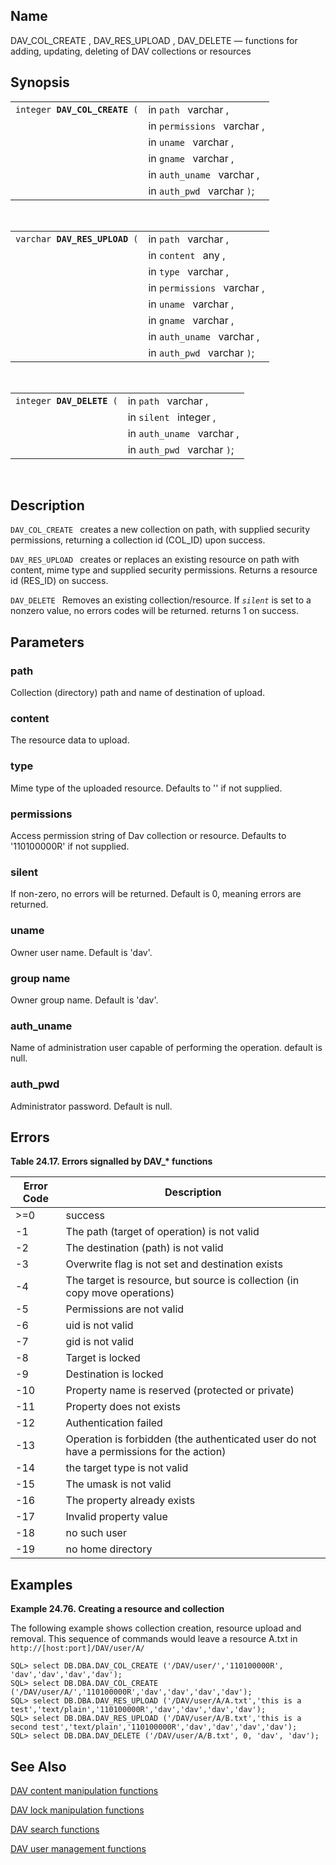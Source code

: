 <div>

<div>

</div>

<div>

## Name

DAV_COL_CREATE , DAV_RES_UPLOAD , DAV_DELETE — functions for adding,
updating, deleting of DAV collections or resources

</div>

<div>

## Synopsis

<div>

|                                    |                             |
|------------------------------------|-----------------------------|
| `integer `**`DAV_COL_CREATE`**` (` | in `path ` varchar ,        |
|                                    | in `permissions ` varchar , |
|                                    | in `uname ` varchar ,       |
|                                    | in `gname ` varchar ,       |
|                                    | in `auth_uname ` varchar ,  |
|                                    | in `auth_pwd ` varchar `)`; |

<div>

 

</div>

</div>

<div>

|                                    |                             |
|------------------------------------|-----------------------------|
| `varchar `**`DAV_RES_UPLOAD`**` (` | in `path ` varchar ,        |
|                                    | in `content ` any ,         |
|                                    | in `type ` varchar ,        |
|                                    | in `permissions ` varchar , |
|                                    | in `uname ` varchar ,       |
|                                    | in `gname ` varchar ,       |
|                                    | in `auth_uname ` varchar ,  |
|                                    | in `auth_pwd ` varchar `)`; |

<div>

 

</div>

</div>

<div>

|                                |                             |
|--------------------------------|-----------------------------|
| `integer `**`DAV_DELETE`**` (` | in `path ` varchar ,        |
|                                | in `silent ` integer ,      |
|                                | in `auth_uname ` varchar ,  |
|                                | in `auth_pwd ` varchar `)`; |

<div>

 

</div>

</div>

</div>

<div>

## Description

`DAV_COL_CREATE ` creates a new collection on path, with supplied
security permissions, returning a collection id (COL_ID) upon success.

`DAV_RES_UPLOAD ` creates or replaces an existing resource on path with
content, mime type and supplied security permissions. Returns a resource
id (RES_ID) on success.

`DAV_DELETE ` Removes an existing collection/resource. If *`silent`* is
set to a nonzero value, no errors codes will be returned. returns 1 on
success.

</div>

<div>

## Parameters

<div>

### path

Collection (directory) path and name of destination of upload.

</div>

<div>

### content

The resource data to upload.

</div>

<div>

### type

Mime type of the uploaded resource. Defaults to '' if not supplied.

</div>

<div>

### permissions

Access permission string of Dav collection or resource. Defaults to
'110100000R' if not supplied.

</div>

<div>

### silent

If non-zero, no errors will be returned. Default is 0, meaning errors
are returned.

</div>

<div>

### uname

Owner user name. Default is 'dav'.

</div>

<div>

### group name

Owner group name. Default is 'dav'.

</div>

<div>

### auth_uname

Name of administration user capable of performing the operation. default
is null.

</div>

<div>

### auth_pwd

Administrator password. Default is null.

</div>

</div>

<div>

## Errors

<div>

**Table 24.17. Errors signalled by DAV\_\* functions**

<div>

| Error Code                           | Description                                                                                                              |
|--------------------------------------|--------------------------------------------------------------------------------------------------------------------------|
| <span class="errorcode">\>=0 </span> | <span class="errortext">success </span>                                                                                  |
| <span class="errorcode">-1 </span>   | <span class="errortext">The path (target of operation) is not valid </span>                                              |
| <span class="errorcode">-2 </span>   | <span class="errortext">The destination (path) is not valid </span>                                                      |
| <span class="errorcode">-3 </span>   | <span class="errortext">Overwrite flag is not set and destination exists </span>                                         |
| <span class="errorcode">-4 </span>   | <span class="errortext">The target is resource, but source is collection (in copy move operations) </span>               |
| <span class="errorcode">-5 </span>   | <span class="errortext">Permissions are not valid </span>                                                                |
| <span class="errorcode">-6 </span>   | <span class="errortext">uid is not valid </span>                                                                         |
| <span class="errorcode">-7 </span>   | <span class="errortext">gid is not valid </span>                                                                         |
| <span class="errorcode">-8 </span>   | <span class="errortext">Target is locked </span>                                                                         |
| <span class="errorcode">-9 </span>   | <span class="errortext">Destination is locked </span>                                                                    |
| <span class="errorcode">-10 </span>  | <span class="errortext">Property name is reserved (protected or private) </span>                                         |
| <span class="errorcode">-11 </span>  | <span class="errortext">Property does not exists </span>                                                                 |
| <span class="errorcode">-12 </span>  | <span class="errortext">Authentication failed </span>                                                                    |
| <span class="errorcode">-13 </span>  | <span class="errortext">Operation is forbidden (the authenticated user do not have a permissions for the action) </span> |
| <span class="errorcode">-14 </span>  | <span class="errortext">the target type is not valid </span>                                                             |
| <span class="errorcode">-15 </span>  | <span class="errortext">The umask is not valid </span>                                                                   |
| <span class="errorcode">-16 </span>  | <span class="errortext">The property already exists </span>                                                              |
| <span class="errorcode">-17 </span>  | <span class="errortext">Invalid property value </span>                                                                   |
| <span class="errorcode">-18 </span>  | <span class="errortext">no such user </span>                                                                             |
| <span class="errorcode">-19 </span>  | <span class="errortext">no home directory </span>                                                                        |

</div>

</div>

  

</div>

<div>

## Examples

<div>

**Example 24.76. Creating a resource and collection**

<div>

The following example shows collection creation, resource upload and
removal. This sequence of commands would leave a resource A.txt in
`http://[host:port]/DAV/user/A/`

``` screen
SQL> select DB.DBA.DAV_COL_CREATE ('/DAV/user/','110100000R', 'dav','dav','dav','dav');
SQL> select DB.DBA.DAV_COL_CREATE ('/DAV/user/A/','110100000R','dav','dav','dav','dav');
SQL> select DB.DBA.DAV_RES_UPLOAD ('/DAV/user/A/A.txt','this is a test','text/plain','110100000R','dav','dav','dav','dav');
SQL> select DB.DBA.DAV_RES_UPLOAD ('/DAV/user/A/B.txt','this is a second test','text/plain','110100000R','dav','dav','dav','dav');
SQL> select DB.DBA.DAV_DELETE ('/DAV/user/A/B.txt', 0, 'dav', 'dav');
```

</div>

</div>

  

</div>

<div>

## See Also

<a href="fn_dav_api_change.html" class="link"
title="DAV manipulation functions">DAV content manipulation
functions</a>

<a href="fn_dav_api_lock.html" class="link"
title="DAV lock manipulation functions">DAV lock manipulation
functions</a>

<a href="fn_dav_api_search.html" class="link"
title="DAV search functions">DAV search functions</a>

<a href="fn_dav_api_user.html" class="link"
title="WebDAV Users &amp; Groups administration">DAV user management
functions</a>

</div>

</div>
